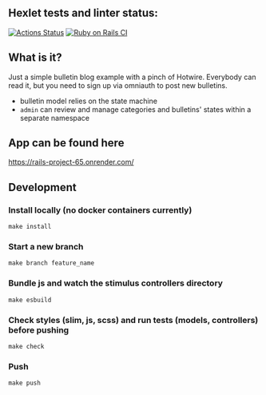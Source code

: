 ## Hexlet tests and linter status:
[![Actions Status](https://github.com/johanla0/rails-project-65/workflows/hexlet-check/badge.svg)](https://github.com/johanla0/rails-project-65/actions)
[![Ruby on Rails CI](https://github.com/johanla0/rails-project-65/actions/workflows/rubyonrails.yml/badge.svg?branch=main)](https://github.com/johanla0/rails-project-65/actions/workflows/rubyonrails.yml)

## What is it?
Just a simple bulletin blog example with a pinch of Hotwire. Everybody can read it, but you need to sign up via omniauth to post new bulletins.
- bulletin model relies on the state machine
- `admin` can review and manage categories and bulletins' states within a separate namespace

## App can be found here
https://rails-project-65.onrender.com/

## Development
### Install locally (no docker containers currently)

`make install`

### Start a new branch

`make branch feature_name`

### Bundle js and watch the stimulus controllers directory

`make esbuild`

### Check styles (slim, js, scss) and run tests (models, controllers) before pushing

`make check`

### Push

`make push`
